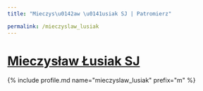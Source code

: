 ```yaml
---
title: "Mieczys\u0142aw \u0141usiak SJ | Patromierz"

permalink: /mieczyslaw_lusiak
---
```


# [Mieczysław Łusiak SJ](https://patronite.pl/mieczyslaw_lusiak)

{% include profile.md name="mieczyslaw_lusiak" prefix="m" %}
